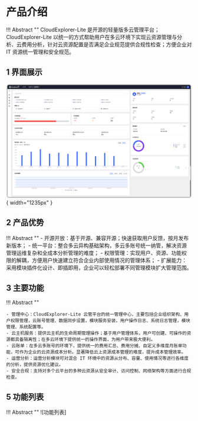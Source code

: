 # 产品介绍

!!! Abstract ""
    CloudExplorer-Lite 是开源的轻量版多云管理平台；  
    CloudExplorer-Lite 以统一的方式帮助用户在多云环境下实现云资源管理与分析、云费用分析，针对云资源配置是否满足企业规范提供合规性检查；方便企业对 IT 资源统一管理和安全规范。

## 1 界面展示

![主页](./img/index/主页.png){ width="1235px" }


## 2 产品优势

!!! Abstract ""
    - 开源开放：基于开源、兼容开源；快速获取用户反馈，按月发布新版本；
    - 统一平台：整合多云异构基础架构，多云多账号统一纳管，解决资源管理运维复杂和全成本分析管理的难度；
    - 权限管理：实现用户、资源、功能权限的解耦，方便用户快速建立符合企业内部使用情况的管理体系；
    - 扩展能力：采用模块插件化设计、即插即用，企业可以轻松部署不同管理模块扩大管理范围。

## 3 主要功能

!!! Abstract ""

    - 管理中心：CloudExplorer-Lite 云管平台的统一管理中心，主要包括企业组织架构、用户权限管理，云账号管理、数据同步设置，模块服务安装，用户操作日志、系统日志管理，模块管理、系统配置等。
    - 云主机服务：提供云主机的生命周期管理操作；基于用户管理体系，用户可创建、可操作的资源都具备隔离性；在多云环境下提供统一的操作界面，为用户带来极大便利。
    - 云账单：在多云多账号的环境下，提供统一的费用汇总、费用分摊、自定义多维度月账单功能，可作为企业的云资源成本分析。显著降低云上资源成本管理的难度，提升成本管理效率。
    - 运营分析：运营分析模块可对混合 IT 环境中的资源从分布、容量、使用情况等进行各维度的分析，提供资源优化建议。
    - 安全合规：支持对多个云平台的多种云资源从安全审计、访问控制、网络架构等方面进行合规检查。

## 5 功能列表

!!! Abstract ""
   ![功能列表]
